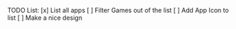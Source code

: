 TODO List:
[x] List all apps
[ ] Filter Games out of the list
[ ] Add App Icon to list
[ ] Make a nice design
